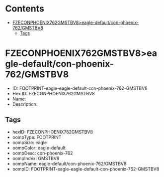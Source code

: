 



Contents
========

* [FZECONPHOENIX762GMSTBV8>eagle-default/con-phoenix-762/GMSTBV8](#fzeconphoenix762gmstbv8eagle-defaultcon-phoenix-762gmstbv8)
	* [Tags](#tags)

# FZECONPHOENIX762GMSTBV8>eagle-default/con-phoenix-762/GMSTBV8

- ID: FOOTPRINT-eagle-eagle-default-con-phoenix-762-GMSTBV8
- Hex ID: FZECONPHOENIX762GMSTBV8
- Name: 
- Description: 

## Tags

- hexID: FZECONPHOENIX762GMSTBV8
- oompType: FOOTPRINT
- oompSize: eagle
- oompColor: eagle-default
- oompDesc: con-phoenix-762
- oompIndex: GMSTBV8
- oompName: eagle-default/con-phoenix-762/GMSTBV8
- oompID: FOOTPRINT-eagle-eagle-default-con-phoenix-762-GMSTBV8
